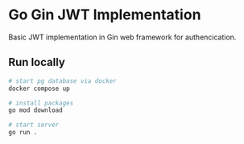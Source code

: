 # Go Gin JWT Implementation

Basic JWT implementation in Gin web framework for authencication.

## Run locally

```bash
# start pg database via docker
docker compose up

# install packages
go mod download

# start server
go run .
```

